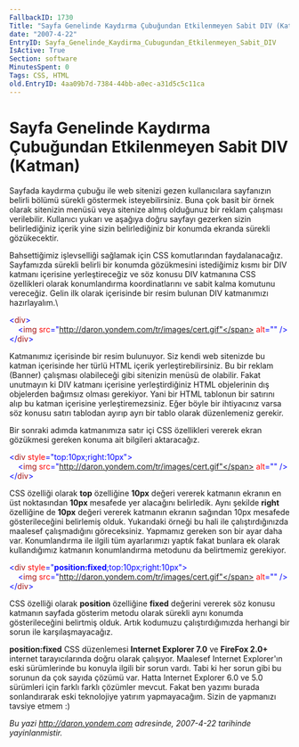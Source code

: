 ```yaml
---
FallbackID: 1730
Title: "Sayfa Genelinde Kaydırma Çubuğundan Etkilenmeyen Sabit DIV (Katman)"
date: "2007-4-22"
EntryID: Sayfa_Genelinde_Kaydirma_Cubugundan_Etkilenmeyen_Sabit_DIV
IsActive: True
Section: software
MinutesSpent: 0
Tags: CSS, HTML
old.EntryID: 4aa09b7d-7384-44bb-a0ec-a31d5c5c11ca
---
```

# Sayfa Genelinde Kaydırma Çubuğundan Etkilenmeyen Sabit DIV (Katman)
Sayfada kaydırma çubuğu ile web sitenizi gezen kullanıcılara sayfanızın
belirli bölümü sürekli göstermek isteyebilirsiniz. Buna çok basit bir
örnek olarak sitenizin menüsü veya sitenize almış olduğunuz bir reklam
çalışması verilebilir. Kullanıcı yukarı ve aşağıya doğru sayfayı
gezerken sizin belirlediğiniz içerik yine sizin belirlediğiniz bir
konumda ekranda sürekli gözükecektir.

Bahsettiğimiz işlevselliği sağlamak için CSS komutlarından
faydalanacağız. Sayfamızda sürekli belirli bir konumda gözükmesini
istediğimiz kısmı bir DIV katmanı içerisine yerleştireceğiz ve söz
konusu DIV katmanına CSS özellikleri olarak konumlandırma
koordinatlarını ve sabit kalma komutunu vereceğiz. Gelin ilk olarak
içerisinde bir resim bulunan DIV katmanımızı hazırlayalım.\

<span style="color: blue;"> \<</span><span
style="color: rgb(163, 21, 21);">div</span><span
style="color: blue;">\>\
    \<</span><span style="color: rgb(163, 21, 21);">img</span><span>
<span style="color: red;"> src</span><span
style="color: blue;">="http://daron.yondem.com/tr/images/cert.gif"</span>
<span style="color: red;"> alt</span><span
style="color: blue;">=""</span> <span style="color: blue;"> /\>\
\</</span><span style="color: rgb(163, 21, 21);">div</span><span
style="color: blue;">\></span></span>

Katmanımız içerisinde bir resim bulunuyor. Siz kendi web sitenizde bu
katman içerisinde her türlü HTML içerik yerleştirebilirsiniz. Bu bir
reklam (Banner) çalışması olabileceği gibi sitenizin menüsü de olabilir.
Fakat unutmayın ki DIV katmanı içerisine yerleştirdiğiniz HTML
objelerinin dış objelerden bağımsız olması gerekiyor. Yani bir HTML
tablonun bir satırını alıp bu katman içerisine yerleştiremezsiniz. Eğer
böyle bir ihtiyacınız varsa söz konusu satırı tablodan ayırıp ayrı bir
tablo olarak düzenlemeniz gerekir.

Bir sonraki adımda katmanımıza satır içi CSS özellikleri vererek ekran
gözükmesi gereken konuma ait bilgileri aktaracağız.

<span style="color: blue;"> \<</span><span
style="color: rgb(163, 21, 21);">div</span><span style=""> <span
style="color: red;"> style</span><span
style="color: blue;">="top:10px;right:10px"</span><span
style="color: blue;">\>\
    \<</span><span style="color: rgb(163, 21, 21);">img</span> <span
style="color: red;"> src</span><span
style="color: blue;">="http://daron.yondem.com/tr/images/cert.gif"</span>
<span style="color: red;"> alt</span><span
style="color: blue;">=""</span> <span style="color: blue;"> /\>\
\</</span><span style="color: rgb(163, 21, 21);">div</span><span
style="color: blue;">\></span></span>

CSS özelliği olarak **top** özelliğine **10px** değeri vererek katmanın
ekranın en üst noktasından **10px** mesafede yer alacağını belirledik.
Aynı şekilde **right** özelliğine de **10px** değeri vererek katmanın
ekranın sağından 10px mesafede gösterileceğini belirlemiş olduk.
Yukarıdaki örneği bu hali ile çalıştırdığınızda maalesef çalışmadığını
göreceksiniz. Yapmamız gereken son bir ayar daha var. Konumlandırma ile
ilgili tüm ayarlarımızı yaptık fakat bunlara ek olarak kullandığımız
katmanın konumlandırma metodunu da belirtmemiz gerekiyor.

<span style="color: blue;"> \<</span><span
style="color: rgb(163, 21, 21);">div</span><span style=""> <span
style="color: red;"> style</span><span
style="color: blue;">="**position:fixed**;top:10px;right:10px"</span><span
style="color: blue;">\>\
    \<</span><span style="color: rgb(163, 21, 21);">img</span> <span
style="color: red;"> src</span><span
style="color: blue;">="http://daron.yondem.com/tr/images/cert.gif"</span>
<span style="color: red;"> alt</span><span
style="color: blue;">=""</span> <span style="color: blue;"> /\>\
\</</span><span style="color: rgb(163, 21, 21);">div</span><span
style="color: blue;">\></span></span>

CSS özelliği olarak **position** özelliğine **fixed** değerini vererek
söz konusu katmanın sayfada gösterim metodu olarak sürekli aynı konumda
gösterileceğini belirtmiş olduk. Artık kodumuzu çalıştırdığımızda
herhangi bir sorun ile karşılaşmayacağız.

**position:fixed** CSS düzenlemesi **Internet Explorer 7.0** ve
**FireFox 2.0+** internet tarayıcılarında doğru olarak çalışıyor.
Maalesef Internet Explorer'ın eski sürümlerinde bu konuyla ilgili bir
sorun vardı. Tabi ki her sorun gibi bu sorunun da çok sayıda çözümü var.
Hatta Internet Explorer 6.0 ve 5.0 sürümleri için farklı farklı çözümler
mevcut. Fakat ben yazımı burada sonlandırarak eski teknolojiye yatırım
yapmayacağım. Sizin de yapmanızı tavsiye etmem :)



*Bu yazi http://daron.yondem.com adresinde, 2007-4-22 tarihinde yayinlanmistir.*
